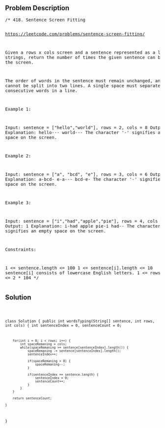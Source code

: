 <!--
<style>
  body { font-family: Arial, sans-serif; }
  .container { max-width: 100%; margin: auto; padding: 20px; }
  .comment-block { background-color: #f9f9f9; padding: 10px; border-left: 5px solid #ccc; }
  .code-block { background-color: #f4f4f4; padding: 10px; border: 1px solid #ddd; }
</style>
-->

<div class='container'>
<h2>Problem Description</h2>
<div class='comment-block'>
<pre>
/* 418. Sentence Screen Fitting

https://leetcode.com/problems/sentence-screen-fitting/

Given a rows x cols screen and a sentence represented as a list of strings, 
return the number of times the given sentence can be fitted on the screen.

The order of words in the sentence must remain unchanged, and a word cannot 
be split into two lines. A single space must separate two consecutive words in a line.

 

Example 1:

Input: sentence = ["hello","world"], rows = 2, cols = 8
Output: 1
Explanation:
hello---
world---
The character '-' signifies an empty space on the screen.


Example 2:

Input: sentence = ["a", "bcd", "e"], rows = 3, cols = 6
Output: 2
Explanation:
a-bcd- 
e-a---
bcd-e-
The character '-' signifies an empty space on the screen.


Example 3:

Input: sentence = ["i","had","apple","pie"], rows = 4, cols = 5
Output: 1
Explanation:
i-had
apple
pie-i
had--
The character '-' signifies an empty space on the screen.
 

Constraints:

1 <= sentence.length <= 100
1 <= sentence[i].length <= 10
sentence[i] consists of lowercase English letters.
1 <= rows, cols <= 2 * 104
*/
</pre>
</div>

<h2>Solution</h2>
<div class='code-block'>
<pre><code class='language-java'>

class Solution {
    public int wordsTyping(String[] sentence, int rows, int cols) {
        int sentenceIndex = 0, sentenceCount = 0;

        for(int i = 0; i < rows; i++) {
            int spaceRemaning = cols;
            while(spaceRemaning >= sentence[sentenceIndex].length()) {
                spaceRemaning -= sentence[sentenceIndex].length();
                sentenceIndex++;

                if(spaceRemaning > 0) {
                    spaceRemaning--;
                }

                if(sentenceIndex == sentence.length) {
                    sentenceIndex = 0;
                    sentenceCount++;
                }
            }
        }

        return sentenceCount;
        
    }
}
</code></pre>
</div>
</div>
